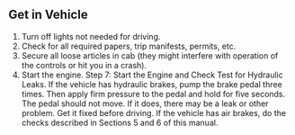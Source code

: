 ## Get in Vehicle
1. Turn off lights not needed for driving.
2. Check for all required papers, trip manifests, permits, etc.
3. Secure all loose articles in cab (they might interfere with operation of the controls or hit you in a crash).
4. Start the engine.
Step 7: Start the Engine and Check
Test for Hydraulic Leaks. If the vehicle has hydraulic brakes, pump the brake pedal three times. Then apply firm pressure to the pedal and hold for five seconds. The pedal should not move. If it does, there may be a leak or other problem. Get it fixed before driving. If the vehicle has air brakes, do the checks described in Sections 5 and 6 of this manual.
